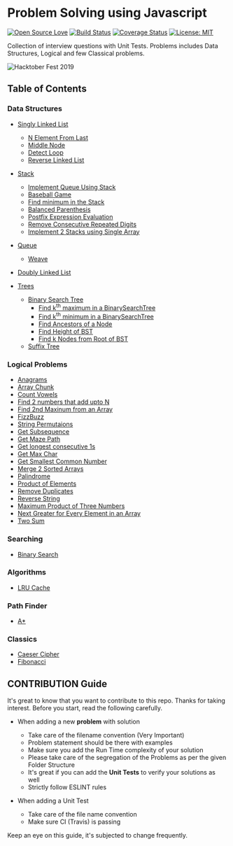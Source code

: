 # Problem Solving using Javascript

[![Open Source Love](https://badges.frapsoft.com/os/v2/open-source.svg?v=103)](https://github.com/vinitshahdeo/HacktoberFest)
[![Build Status](https://travis-ci.org/knaxus/problem-solving-javascript.svg?branch=master)](https://travis-ci.org/knaxus/problem-solving-javascript)
[![Coverage Status](https://coveralls.io/repos/github/knaxus/problem-solving-javascript/badge.svg?branch=master)](https://coveralls.io/github/knaxus/problem-solving-javascript?branch=master)
[![License: MIT](https://img.shields.io/badge/License-MIT-yellow.svg)](https://opensource.org/licenses/MIT)

Collection of interview questions with Unit Tests. Problems includes Data Structures, Logical and few Classical problems.

![Hacktober Fest 2019](https://camo.githubusercontent.com/73b77ee452271049513e503ff3e8e8c172eaadab/68747470733a2f2f6861636b746f626572666573742e6469676974616c6f6365616e2e636f6d2f6173736574732f484631395f736f6369616c2d373434643937366632323765346166663638363634343361626365646538633635316233303965633963376339663734313066353934346638653132393962392e706e67)

## Table of Contents

### Data Structures

- [Singly Linked List](src/_DataStructures_/LinkedList)

  - [N Element From Last](src/_DataStructures_/LinkedList/element-from-last)
  - [Middle Node](src/_DataStructures_/LinkedList/middle-node)
  - [Detect Loop](src/_DataStructures_/LinkedList/loop-in-list)
  - [Reverse Linked List](src/_DataStructures_/LinkedList/reverse-linked-list)

- [Stack](src/_DataStructures_/Stack)

  - [Implement Queue Using Stack](src/_DataStructures_/Stack/immitate-queue-using-stack)
  - [Baseball Game](src/_DataStructures_/Stack/baseball-game)
  - [Find minimum in the Stack](src/_DataStructures_/Stack/min-stack)
  - [Balanced Parenthesis](src/_DataStructures_/Stack/balanced-parenthesis)
  - [Postfix Expression Evaluation](src/_DataStructures_/Stack/postfix-expression-evaluation)
  - [Remove Consecutive Repeated Digits](src/_DataStructures_/Stack/remove-consecutive-repeated-digits)
  - [Implement 2 Stacks using Single Array](src/_DataStructures_/Stack/2-stacks-using1-array)


- [Queue](src/_DataStructures_/Queue)

  - [Weave](src/_DataStructures_/Queue/weave)

- [Doubly Linked List](src/_DataStructures_/DoublyLinkedList)

- [Trees](src/_DataStructures_/Trees)
  - [Binary Search Tree](src/_DataStructures_/Trees/BinarySearchTree)
    - [Find k<sup>th</sup> maximum in a BinarySearchTree](src/_DataStructures_/Trees/BinarySearchTree/find-kth-max)
    - [Find k<sup>th</sup> minimum in a BinarySearchTree](src/_DataStructures_/Trees/BinarySearchTree/find-kth-min)
    - [Find Ancestors of a Node](src/_DataStructures_/Trees/BinarySearchTree/find-ancestors)
    - [Find Height of BST](src/_DataStructures_/Trees/BinarySearchTree/height-of-bst)
    - [Find k Nodes from Root of BST](src/_DataStructures_/Trees/BinarySearchTree/find-k-nodes-from-root)
  - [Suffix Tree](src/_DataStructures_/SuffixTree)

### Logical Problems

- [Anagrams](src/_Problems_/anagrams)
- [Array Chunk](src/_Problems_/array-chunk)
- [Count Vowels](src/_Problems_/count-vowels)
- [Find 2 numbers that add upto N](src/_Problems_/find-2-nums-adding-to-n)
- [Find 2nd Maxinum from an Array](src/_Problems_/find-2nd-max)
- [FizzBuzz](src/_Problems_/fizzbuzz)
- [String Permutaions](src/_Problems_/get-string-permutations)
- [Get Subsequence](src/_Problems_/get_subsequence)
- [Get Maze Path](src/_Problems_/get-mazePath)
- [Get longest consecutive 1s](src/_Problems_/max-consecutive-1s)
- [Get Max Char](src/_Problems_/maxchar)
- [Get Smallest Common Number](src/_Problems_/get-smallest-common-number)
- [Merge 2 Sorted Arrays](src/_Problems_/merge-two-sorted-arrays)
- [Palindrome](src/_Problems_/palindrome)
- [Product of Elements](src/_Problems_/product-of-elements)
- [Remove Duplicates](src/_Problems_/remove-duplicates)
- [Reverse String](src/_Problems_/reverse_string)
- [Maximum Product of Three Numbers](src/_Problems_/max-product-of-3-numbers)
- [Next Greater for Every Element in an Array](src/_Problems_/next-greater-element)
- [Two Sum](src/_Problems_/two-sum)

### Searching

- [Binary Search](src/_Searching_/BinarySearch)

### Algorithms

- [LRU Cache](src/_Algorithms_/lru-cache)

### Path Finder

- [A\*](src/PathFinder/AStart)

### Classics

- [Caeser Cipher](src/_Classics_/caeser_cipher)
- [Fibonacci](src/_Classics_/fibonacci)

## CONTRIBUTION Guide

It's great to know that you want to contribute to this repo. Thanks for taking interest. Before you start, read the following carefully.

- When adding a new **problem** with solution

  - Take care of the filename convention (Very Important)
  - Problem statement should be there with examples
  - Make sure you add the Run Time complexity of your solution
  - Please take care of the segregation of the Problems as per the given Folder Structure
  - It's great if you can add the **Unit Tests** to verify your solutions as well
  - Strictly follow ESLINT rules

- When adding a Unit Test

  - Take care of the file name convention
  - Make sure CI (Travis) is passing

Keep an eye on this guide, it's subjected to change frequently.
